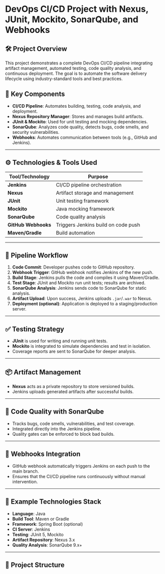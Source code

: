 # DevOps CI/CD Project with Nexus, JUnit, Mockito, SonarQube, and Webhooks

## 🛠️ Project Overview

This project demonstrates a complete DevOps CI/CD pipeline integrating artifact management, automated testing, code quality analysis, and continuous deployment. The goal is to automate the software delivery lifecycle using industry-standard tools and best practices.

## 🧩 Key Components

- **CI/CD Pipeline**: Automates building, testing, code analysis, and deployment.
- **Nexus Repository Manager**: Stores and manages build artifacts.
- **JUnit & Mockito**: Used for unit testing and mocking dependencies.
- **SonarQube**: Analyzes code quality, detects bugs, code smells, and security vulnerabilities.
- **Webhooks**: Automates communication between tools (e.g., GitHub and Jenkins).

---

## ⚙️ Technologies & Tools Used

| Tool/Technology | Purpose |
|-----------------|---------|
| **Jenkins**     | CI/CD pipeline orchestration |
| **Nexus**       | Artifact storage and management |
| **JUnit**       | Unit testing framework |
| **Mockito**     | Java mocking framework |
| **SonarQube**   | Code quality analysis |
| **GitHub Webhooks** | Triggers Jenkins build on code push |
| **Maven/Gradle**| Build automation |

---

## 🚀 Pipeline Workflow

1. **Code Commit**: Developer pushes code to GitHub repository.
2. **Webhook Trigger**: GitHub webhook notifies Jenkins of the new push.
3. **Build Stage**: Jenkins pulls the code and compiles it using Maven/Gradle.
4. **Test Stage**: JUnit and Mockito run unit tests; results are archived.
5. **SonarQube Analysis**: Jenkins sends code to SonarQube for static analysis.
6. **Artifact Upload**: Upon success, Jenkins uploads `.jar`/`.war` to Nexus.
7. **Deployment (optional)**: Application is deployed to a staging/production server.

---

## ✅ Testing Strategy

- **JUnit** is used for writing and running unit tests.
- **Mockito** is integrated to simulate dependencies and test in isolation.
- Coverage reports are sent to SonarQube for deeper analysis.

---

## 📦 Artifact Management

- **Nexus** acts as a private repository to store versioned builds.
- Jenkins uploads generated artifacts after successful builds.

---

## 🔐 Code Quality with SonarQube

- Tracks bugs, code smells, vulnerabilities, and test coverage.
- Integrated directly into the Jenkins pipeline.
- Quality gates can be enforced to block bad builds.

---

## 🔄 Webhooks Integration

- GitHub webhook automatically triggers Jenkins on each push to the main branch.
- Ensures that the CI/CD pipeline runs continuously without manual intervention.

---

## 🧪 Example Technologies Stack

- **Language**: Java
- **Build Tool**: Maven or Gradle
- **Framework**: Spring Boot (optional)
- **CI Server**: Jenkins
- **Testing**: JUnit 5, Mockito
- **Artifact Repository**: Nexus 3.x
- **Quality Analysis**: SonarQube 9.x+

---

## 📁 Project Structure

